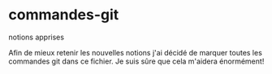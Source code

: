 # commandes-git
notions apprises 

Afin de mieux retenir les nouvelles notions j'ai décidé de marquer toutes les commandes git dans ce fichier. Je suis sûre que cela m'aidera énormément! 

